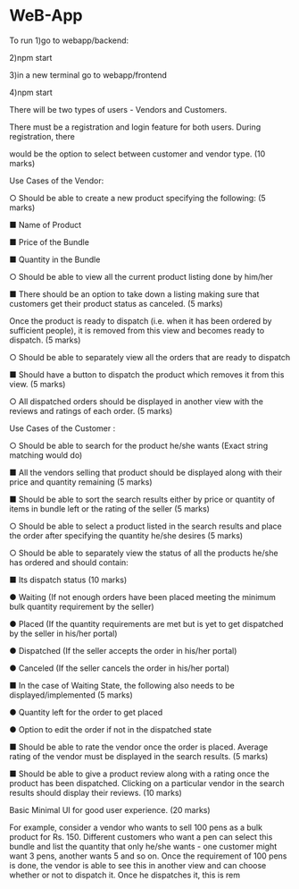 # WeB-App
To run 
  1)go to webapp/backend:
  
  2)npm start
  
  3)in a new terminal go to webapp/frontend
  
  4)npm start


There will be two types of users - Vendors and Customers.

There must be a registration and login feature for both users. During registration, there

would be the option to select between customer and vendor type. (10 marks)

Use Cases of the Vendor:

○ Should be able to create a new product specifying the following: (5 marks)

■ Name of Product

■ Price of the Bundle

■ Quantity in the Bundle

○ Should be able to view all the current product listing done by him/her

■ There should be an option to take down a listing making sure that
customers get their product status as canceled. (5 marks)

Once the product is ready to dispatch (i.e. when it has been ordered by
sufficient people), it is removed from this view and becomes ready to
dispatch. (5 marks)

○ Should be able to separately view all the orders that are ready to dispatch

■ Should have a button to dispatch the product which removes it from this
view. (5 marks)

○ All dispatched orders should be displayed in another view with the reviews and
ratings of each order. (5 marks)

Use Cases of the Customer :

○ Should be able to search for the product he/she wants (Exact string matching
would do)

■ All the vendors selling that product should be displayed along with their
price and quantity remaining (5 marks)

■ Should be able to sort the search results either by price or quantity of
items in bundle left or the rating of the seller (5 marks)

○ Should be able to select a product listed in the search results and place the order
after specifying the quantity he/she desires (5 marks)

○ Should be able to separately view the status of all the products he/she has
ordered and should contain:

■ Its dispatch status (10 marks)

● Waiting (If not enough orders have been placed meeting the
minimum bulk quantity requirement by the seller)

● Placed (If the quantity requirements are met but is yet to get
dispatched by the seller in his/her portal)

● Dispatched (If the seller accepts the order in his/her portal)

● Canceled (If the seller cancels the order in his/her portal)

■ In the case of Waiting State, the following also needs to be
displayed/implemented (5 marks)

● Quantity left for the order to get placed

● Option to edit the order if not in the dispatched state

■ Should be able to rate the vendor once the order is placed. Average rating
of the vendor must be displayed in the search results. (5 marks)

■ Should be able to give a product review along with a rating once the
product has been dispatched. Clicking on a particular vendor in the
search results should display their reviews. (10 marks)

Basic Minimal UI for good user experience. (20 marks)

For example, consider a vendor who wants to sell 100 pens as a bulk product for Rs. 150.
Different customers who want a pen can select this bundle and list the quantity that only he/she
wants - one customer might want 3 pens, another wants 5 and so on. Once the requirement of
100 pens is done, the vendor is able to see this in another view and can choose whether or not
to dispatch it. Once he dispatches it, this is rem
